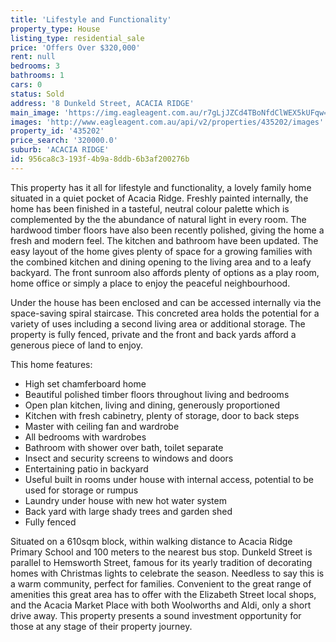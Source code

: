 ```yaml
---
title: 'Lifestyle and Functionality'
property_type: House
listing_type: residential_sale
price: 'Offers Over $320,000'
rent: null
bedrooms: 3
bathrooms: 1
cars: 0
status: Sold
address: '8 Dunkeld Street, ACACIA RIDGE'
main_image: 'https://img.eagleagent.com.au/r7gLjJZCd4TBoNfdClWEX5kUFqw=/1280x854/smart/https://s3-us-west-2.amazonaws.com/eagleagent-orig/images/6821674/127289790-image-M.jpg'
images: 'http://www.eagleagent.com.au/api/v2/properties/435202/images'
property_id: '435202'
price_search: '320000.0'
suburb: 'ACACIA RIDGE'
id: 956ca8c3-193f-4b9a-8ddb-6b3af200276b
---
```

This property has it all for lifestyle and functionality, a lovely family home situated in a quiet pocket of Acacia Ridge. Freshly painted internally, the home has been finished in a tasteful, neutral colour palette which is complemented by the the abundance of natural light in every room. The hardwood timber floors have also been recently polished, giving the home a fresh and modern feel. The kitchen and bathroom have been updated. The easy layout of the home gives plenty of space for a growing families with the combined kitchen and dining opening to the living area and to a leafy backyard. The front sunroom also affords plenty of options as a play room, home office or simply a place to enjoy the peaceful neighbourhood.

Under the house has been enclosed and can be accessed internally via the space-saving spiral staircase. This concreted area holds the potential for a variety of uses including a second living area or additional storage. The property is fully fenced, private and the front and back yards afford a generous piece of land to enjoy.

This home features:

*  High set chamferboard home
*  Beautiful polished timber floors throughout living and bedrooms
*  Open plan kitchen, living and dining, generously proportioned
*  Kitchen with fresh cabinetry, plenty of storage, door to back steps
*  Master with ceiling fan and wardrobe
*  All bedrooms with wardrobes
*  Bathroom with shower over bath, toilet separate
*  Insect and security screens to windows and doors
*  Entertaining patio in backyard
*  Useful built in rooms under house with internal access, potential to be used for storage or rumpus
*  Laundry under house with new hot water system
*  Back yard with large shady trees and garden shed
*  Fully fenced

Situated on a 610sqm block, within walking distance to Acacia Ridge Primary School and 100 meters to the nearest bus stop. Dunkeld Street is parallel to Hemsworth Street, famous for its yearly tradition of decorating homes with Christmas lights to celebrate the season. Needless to say this is a warm community, perfect for families. Convenient to the great range of amenities this great area has to offer with the Elizabeth Street local shops, and the Acacia Market Place with both Woolworths and Aldi, only a short drive away. This property presents a sound investment opportunity for those at any stage of their property journey.